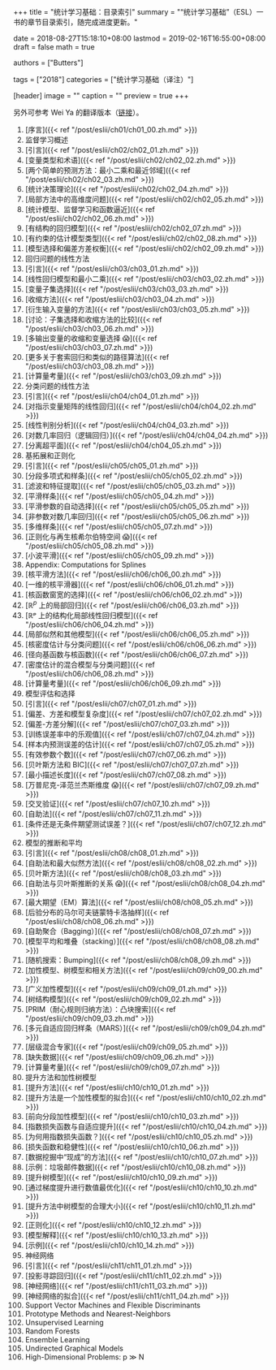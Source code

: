 +++
title = "统计学习基础：目录索引"
summary = "“统计学习基础”（ESL）一书的章节目录索引，随完成进度更新。"

date = 2018-08-27T15:18:10+08:00
lastmod = 2019-02-16T16:55:00+08:00
draft = false
math = true

authors = ["Butters"]

tags = ["2018"]
categories = ["统计学习基础（译注）"]

[header]
image = ""
caption = ""
preview = true
+++

另外可参考 Wei Ya 的翻译版本（[链接](https://esl.hohoweiya.xyz/)）。

1. [序言]({{< ref "/post/eslii/ch01/ch01_00.zh.md" >}})
2. 监督学习概述
  1. [引言]({{< ref "/post/eslii/ch02/ch02_01.zh.md" >}})
  2. [变量类型和术语]({{< ref "/post/eslii/ch02/ch02_02.zh.md" >}})
  3. [两个简单的预测方法：最小二乘和最近邻域]({{< ref "/post/eslii/ch02/ch02_03.zh.md" >}})
  4. [统计决策理论]({{< ref "/post/eslii/ch02/ch02_04.zh.md" >}})
  5. [局部方法中的高维度问题]({{< ref "/post/eslii/ch02/ch02_05.zh.md" >}})
  6. [统计模型、监督学习和函数逼近]({{< ref "/post/eslii/ch02/ch02_06.zh.md" >}})
  7. [有结构的回归模型]({{< ref "/post/eslii/ch02/ch02_07.zh.md" >}})
  8. [有约束的估计模型类型]({{< ref "/post/eslii/ch02/ch02_08.zh.md" >}})
  9. [模型选择和偏差方差权衡]({{< ref "/post/eslii/ch02/ch02_09.zh.md" >}})
3. 回归问题的线性方法
  1. [引言]({{< ref "/post/eslii/ch03/ch03_01.zh.md" >}})
  2. [线性回归模型和最小二乘]({{< ref "/post/eslii/ch03/ch03_02.zh.md" >}})
  3. [变量子集选择]({{< ref "/post/eslii/ch03/ch03_03.zh.md" >}})
  4. [收缩方法]({{< ref "/post/eslii/ch03/ch03_04.zh.md" >}})
  5. [衍生输入变量的方法]({{< ref "/post/eslii/ch03/ch03_05.zh.md" >}})
  6. [讨论：子集选择和收缩方法的比较]({{< ref "/post/eslii/ch03/ch03_06.zh.md" >}})
  7. [多输出变量的收缩和变量选择 :scream:]({{< ref "/post/eslii/ch03/ch03_07.zh.md" >}})
  8. [更多关于套索回归和类似的路径算法]({{< ref "/post/eslii/ch03/ch03_08.zh.md" >}})
  9. [计算量考量]({{< ref "/post/eslii/ch03/ch03_09.zh.md" >}})
4. 分类问题的线性方法
  1. [引言]({{< ref "/post/eslii/ch04/ch04_01.zh.md" >}})
  2. [对指示变量矩阵的线性回归]({{< ref "/post/eslii/ch04/ch04_02.zh.md" >}})
  3. [线性判别分析]({{< ref "/post/eslii/ch04/ch04_03.zh.md" >}})
  4. [对数几率回归（逻辑回归）]({{< ref "/post/eslii/ch04/ch04_04.zh.md" >}})
  5. [分离超平面]({{< ref "/post/eslii/ch04/ch04_05.zh.md" >}})
5. 基拓展和正则化
  1. [引言]({{< ref "/post/eslii/ch05/ch05_01.zh.md" >}})
  2. [分段多项式和样条]({{< ref "/post/eslii/ch05/ch05_02.zh.md" >}})
  3. [滤波和特征提取]({{< ref "/post/eslii/ch05/ch05_03.zh.md" >}})
  4. [平滑样条]({{< ref "/post/eslii/ch05/ch05_04.zh.md" >}})
  5. [平滑参数的自动选择]({{< ref "/post/eslii/ch05/ch05_05.zh.md" >}})
  6. [非参数对数几率回归]({{< ref "/post/eslii/ch05/ch05_06.zh.md" >}})
  7. [多维样条]({{< ref "/post/eslii/ch05/ch05_07.zh.md" >}})
  8. [正则化与再生核希尔伯特空间 :scream:]({{< ref "/post/eslii/ch05/ch05_08.zh.md" >}})
  9. [小波平滑]({{< ref "/post/eslii/ch05/ch05_09.zh.md" >}})
  10. Appendix: Computations for Splines
6. [核平滑方法]({{< ref "/post/eslii/ch06/ch06_00.zh.md" >}})
  1. [一维的核平滑器]({{< ref "/post/eslii/ch06/ch06_01.zh.md" >}})
  2. [核函数窗宽的选择]({{< ref "/post/eslii/ch06/ch06_02.zh.md" >}})
  3. [$\mathbb{R}^p$ 上的局部回归]({{< ref "/post/eslii/ch06/ch06_03.zh.md" >}})
  4. [ℝᵖ 上的结构化局部线性回归模型]({{< ref "/post/eslii/ch06/ch06_04.zh.md" >}})
  5. [局部似然和其他模型]({{< ref "/post/eslii/ch06/ch06_05.zh.md" >}})
  6. [核密度估计与分类问题]({{< ref "/post/eslii/ch06/ch06_06.zh.md" >}})
  7. [径向基函数与核函数]({{< ref "/post/eslii/ch06/ch06_07.zh.md" >}})
  8. [密度估计的混合模型与分类问题]({{< ref "/post/eslii/ch06/ch06_08.zh.md" >}})
  9. [计算量考量]({{< ref "/post/eslii/ch06/ch06_09.zh.md" >}})
7. 模型评估和选择
  1. [引言]({{< ref "/post/eslii/ch07/ch07_01.zh.md" >}})
  2. [偏差、方差和模型复杂度]({{< ref "/post/eslii/ch07/ch07_02.zh.md" >}})
  3. [偏差-方差分解]({{< ref "/post/eslii/ch07/ch07_03.zh.md" >}})
  4. [训练误差率中的乐观值]({{< ref "/post/eslii/ch07/ch07_04.zh.md" >}})
  5. [样本内预测误差的估计]({{< ref "/post/eslii/ch07/ch07_05.zh.md" >}})
  6. [有效参数个数]({{< ref "/post/eslii/ch07/ch07_06.zh.md" >}})
  7. [贝叶斯方法和 BIC]({{< ref "/post/eslii/ch07/ch07_07.zh.md" >}})
  8. [最小描述长度]({{< ref "/post/eslii/ch07/ch07_08.zh.md" >}})
  9. [万普尼克-泽范兰杰斯维度 :scream:]({{< ref "/post/eslii/ch07/ch07_09.zh.md" >}})
  10. [交叉验证]({{< ref "/post/eslii/ch07/ch07_10.zh.md" >}})
  11. [自助法]({{< ref "/post/eslii/ch07/ch07_11.zh.md" >}})
  12. [条件还是无条件期望测试误差？]({{< ref "/post/eslii/ch07/ch07_12.zh.md" >}})
8. 模型的推断和平均
  1. [引言]({{< ref "/post/eslii/ch08/ch08_01.zh.md" >}})
  2. [自助法和最大似然方法]({{< ref "/post/eslii/ch08/ch08_02.zh.md" >}})
  3. [贝叶斯方法]({{< ref "/post/eslii/ch08/ch08_03.zh.md" >}})
  4. [自助法与贝叶斯推断的关系 :scream:]({{< ref "/post/eslii/ch08/ch08_04.zh.md" >}})
  5. [最大期望（EM）算法]({{< ref "/post/eslii/ch08/ch08_05.zh.md" >}})
  6. [后验分布的马尔可夫链蒙特卡洛抽样]({{< ref "/post/eslii/ch08/ch08_06.zh.md" >}})
  7. [自助聚合（Bagging）]({{< ref "/post/eslii/ch08/ch08_07.zh.md" >}})
  8. [模型平均和堆叠（stacking）]({{< ref "/post/eslii/ch08/ch08_08.zh.md" >}})
  9. [随机搜索：Bumping]({{< ref "/post/eslii/ch08/ch08_09.zh.md" >}})
9. [加性模型、树模型和相关方法]({{< ref "/post/eslii/ch09/ch09_00.zh.md" >}})
  1. [广义加性模型]({{< ref "/post/eslii/ch09/ch09_01.zh.md" >}})
  2. [树结构模型]({{< ref "/post/eslii/ch09/ch09_02.zh.md" >}})
  3. [PRIM（耐心规则归纳方法）：凸块搜索]({{< ref "/post/eslii/ch09/ch09_03.zh.md" >}})
  4. [多元自适应回归样条（MARS）]({{< ref "/post/eslii/ch09/ch09_04.zh.md" >}})
  5. [层级混合专家]({{< ref "/post/eslii/ch09/ch09_05.zh.md" >}})
  6. [缺失数据]({{< ref "/post/eslii/ch09/ch09_06.zh.md" >}})
  7. [计算量考量]({{< ref "/post/eslii/ch09/ch09_07.zh.md" >}})
10. 提升方法和加性树模型
  1. [提升方法]({{< ref "/post/eslii/ch10/ch10_01.zh.md" >}})
  2. [提升方法是一个加性模型的拟合]({{< ref "/post/eslii/ch10/ch10_02.zh.md" >}})
  3. [前向分段加性模型]({{< ref "/post/eslii/ch10/ch10_03.zh.md" >}})
  4. [指数损失函数与自适应提升]({{< ref "/post/eslii/ch10/ch10_04.zh.md" >}})
  5. [为何用指数损失函数？]({{< ref "/post/eslii/ch10/ch10_05.zh.md" >}})
  6. [损失函数和稳健性]({{< ref "/post/eslii/ch10/ch10_06.zh.md" >}})
  7. [数据挖掘中“现成”的方法]({{< ref "/post/eslii/ch10/ch10_07.zh.md" >}})
  8. [示例：垃圾邮件数据]({{< ref "/post/eslii/ch10/ch10_08.zh.md" >}})
  9. [提升树模型]({{< ref "/post/eslii/ch10/ch10_09.zh.md" >}})
  10. [通过梯度提升进行数值最优化]({{< ref "/post/eslii/ch10/ch10_10.zh.md" >}})
  11. [提升方法中树模型的合理大小]({{< ref "/post/eslii/ch10/ch10_11.zh.md" >}})
  12. [正则化]({{< ref "/post/eslii/ch10/ch10_12.zh.md" >}})
  13. [模型解释]({{< ref "/post/eslii/ch10/ch10_13.zh.md" >}})
  14. [示例]({{< ref "/post/eslii/ch10/ch10_14.zh.md" >}})
11. 神经网络
  1. [引言]({{< ref "/post/eslii/ch11/ch11_01.zh.md" >}})
  2. [投影寻踪回归]({{< ref "/post/eslii/ch11/ch11_02.zh.md" >}})
  3. [神经网络]({{< ref "/post/eslii/ch11/ch11_03.zh.md" >}})
  4. [神经网络的拟合]({{< ref "/post/eslii/ch11/ch11_04.zh.md" >}})
12. Support Vector Machines and Flexible Discriminants
13. Prototype Methods and Nearest-Neighbors
14. Unsupervised Learning
15. Random Forests
16. Ensemble Learning
17. Undirected Graphical Models
18. High-Dimensional Problems: p ≫ N

